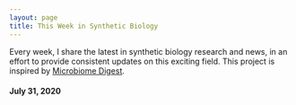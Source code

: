 ```yaml
---
layout: page
title: This Week in Synthetic Biology
---
```


Every week, I share the latest in synthetic biology research and news, in an effort to provide consistent updates on this exciting field. This project is inspired by [Microbiome Digest](https://microbiomedigest.com/).

#### July 31, 2020

